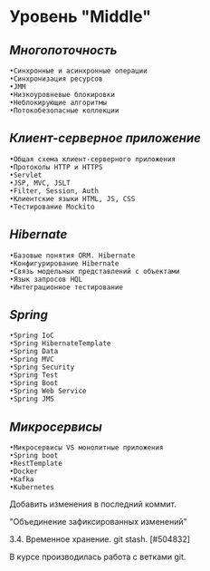 # Уровень "Middle"

## *Многопоточность*

    •Синхронные и асинхронные операции
    •Синхронизация ресурсов
    •JMM
    •Низкоуровневые блокировки
    •Неблокирующие алгоритмы
    •Потокобезопасные коллекции

## *Клиент-серверное приложение*

    •Общая схема клиент-серверного приложения
    •Протоколы HTTP и HTTPS
    •Servlet
    •JSP, MVC, JSLT
    •Filter, Session, Auth
    •Клиентские языки HTML, JS, CSS
    •Тестирование Mockito

## *Hibernate*

    •Базовые понятия ORM. Hibernate
    •Конфигурирование Hibernate
    •Связь модельных представлений с объектами
    •Язык запросов HQL
    •Интеграционное тестирование

## *Spring*

    •Spring IoC
    •Spring HibernateTemplate
    •Spring Data
    •Spring MVC
    •Spring Security
    •Spring Test
    •Spring Boot
    •Spring Web Service
    •Spring JMS

## *Микросервисы*

    •Микросервисы VS монолитные приложения
    •Spring boot
    •RestTemplate
    •Docker
    •Kafka
    •Kubernetes

Добавить изменения в последний коммит.

"Объединение зафиксированных изменений"

3.4. Временное хранение. git stash. [#504832]

В курсе производилась работа с ветками git.